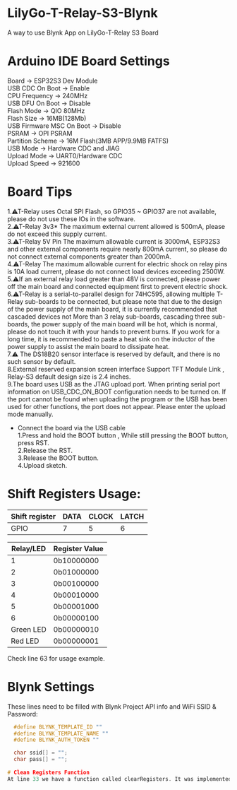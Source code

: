 # LilyGo-T-Relay-S3-Blynk
A way to use Blynk App on LilyGo-T-Relay S3 Board

# Arduino IDE Board Settings
Board -> ESP32S3 Dev Module  
USB CDC On Boot -> Enable  
CPU Frequency -> 240MHz  
USB DFU On Boot -> Disable  
Flash Mode -> QIO 80MHz  
Flash Size -> 16MB(128Mb)  
USB Firmware MSC On Boot -> Disable  
PSRAM -> OPI PSRAM  
Partition Scheme -> 16M Flash(3MB APP/9.9MB FATFS)  
USB Mode -> Hardware CDC and JIAG  
Upload Mode -> UART0/Hardware CDC  
Upload Speed -> 921600  

# Board Tips
1.⚠T-Relay uses Octal SPI Flash, so GPIO35 ~ GPIO37 are not available, please do not use these IOs in the software.  
2.⚠T-Relay 3v3* The maximum external current allowed is 500mA, please do not exceed this supply current.  
3.⚠T-Relay 5V Pin The maximum allowable current is 3000mA, ESP32S3 and other external components require nearly 800mA current, so please do not connect external components greater than 2000mA.  
4.⚠T-Relay The maximum allowable current for electric shock on relay pins is 10A load current, please do not connect load devices exceeding 2500W.  
5.⚠If an external relay load greater than 48V is connected, please power off the main board and connected equipment first to prevent electric shock.  
6.⚠T-Relay is a serial-to-parallel design for 74HC595, allowing multiple T-Relay sub-boards to be connected, but please note that due to the design of the power supply of the main board, it is currently recommended that cascaded devices not More than 3 relay sub-boards, cascading three sub-boards, the power supply of the main board will be hot, which is normal, please do not touch it with your hands to prevent burns. If you work for a long time, it is recommended to paste a heat sink on the inductor of the power supply to assist the main board to dissipate heat.  
7.⚠ The DS18B20 sensor interface is reserved by default, and there is no such sensor by default.  
8.External reserved expansion screen interface Support TFT Module Link , Relay-S3 default design size is 2.4 inches.  
9.The board uses USB as the JTAG upload port. When printing serial port information on USB_CDC_ON_BOOT configuration needs to be turned on. If the port cannot be found when uploading the program or the USB has been used for other functions, the port does not appear. Please enter the upload mode manually.  
- Connect the board via the USB cable  
  1.Press and hold the BOOT button , While still pressing the BOOT button, press RST.  
  2.Release the RST.  
  3.Release the BOOT button.  
  4.Upload sketch.
  
# Shift Registers Usage:

| Shift register | DATA | CLOCK | LATCH |
|----------------|------|-------|-------|
| GPIO           | 7    | 5     | 6     |


| Relay/LED    | Register Value    |
|--------------|-------------------|
| 1            | 0b10000000        |
| 2            | 0b01000000        |
| 3            | 0b00100000        |
| 4            | 0b00010000        |
| 5            | 0b00001000        |
| 6            | 0b00000100        |
| Green LED    | 0b00000010        |
| Red LED      | 0b00000001        |

Check line 63 for usage example. 
# Blynk Settings
These lines need to be filled with Blynk Project API info and WiFi SSID & Password:
```C++
  #define BLYNK_TEMPLATE_ID ""
  #define BLYNK_TEMPLATE_NAME ""
  #define BLYNK_AUTH_TOKEN "" 

  char ssid[] = "";
  char pass[] = "";
  
# Clean Registers Function
At line 33 we have a function called clearRegisters. It was implemented because the board turns off and on with register values ​​that are different from what they were when turned off. I believe it is some electronic noise on the board or some design error.  If you need to maintain the last state of the relays when the board turns off, consider saving the states in EEPROM.
